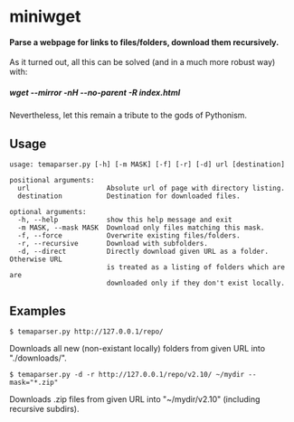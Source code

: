 miniwget
==========
#### Parse a webpage for links to files/folders, download them recursively.
As it turned out, all this can be solved (and in a much more robust way) with:

##### *wget --mirror -nH --no-parent -R index.html*

Nevertheless, let this remain a tribute to the gods of Pythonism.

Usage
----------
    usage: temaparser.py [-h] [-m MASK] [-f] [-r] [-d] url [destination]

    positional arguments:
      url                   Absolute url of page with directory listing.
      destination           Destination for downloaded files.

    optional arguments:
      -h, --help            show this help message and exit
      -m MASK, --mask MASK  Download only files matching this mask.
      -f, --force           Overwrite existing files/folders.
      -r, --recursive       Download with subfolders.
      -d, --direct          Directly download given URL as a folder. Otherwise URL
                            is treated as a listing of folders which are are
                            downloaded only if they don't exist locally.

Examples
----------
    $ temaparser.py http://127.0.0.1/repo/
Downloads all new (non-existant locally) folders from given URL into "./downloads/".

    $ temaparser.py -d -r http://127.0.0.1/repo/v2.10/ ~/mydir --mask="*.zip"
Downloads .zip files from given URL into "~/mydir/v2.10" (including recursive subdirs).

